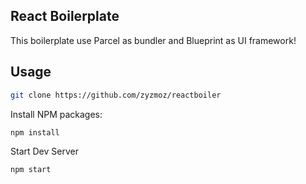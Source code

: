 ## React Boilerplate

This boilerplate use Parcel as bundler and Blueprint as UI framework!

## Usage

```bash
git clone https://github.com/zyzmoz/reactboiler
```

Install NPM packages:
```bash
npm install
```

Start Dev Server
```bash
npm start
```
